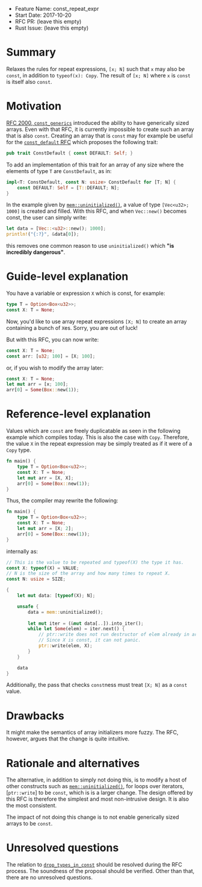 - Feature Name: const_repeat_expr
- Start Date: 2017-10-20
- RFC PR: (leave this empty)
- Rust Issue: (leave this empty)

# Summary
[summary]: #summary

Relaxes the rules for repeat expressions, `[x; N]` such that `x` may also be
`const`, in addition to `typeof(x): Copy`. The result of `[x; N]` where `x` is
`const` is itself also `const`.

# Motivation
[motivation]: #motivation

[RFC 2000, `const_generics`]: https://github.com/rust-lang/rfcs/blob/master/text/2000-const-generics.md
[`const_default` RFC]: https://github.com/Centril/rfcs/blob/rfc/const-default/text/0000-const-default.md

[RFC 2000, `const_generics`] introduced the ability to have generically sized
arrays. Even with that RFC, it is currently impossible to create such an array
that is also `const`. Creating an array that is `const` may for example be
useful for the [`const_default` RFC] which proposes the following trait:

```rust
pub trait ConstDefault { const DEFAULT: Self; }
```

To add an implementation of this trait for an array of any size where the
elements of type `T` are `ConstDefault`, as in:

```rust
impl<T: ConstDefault, const N: usize> ConstDefault for [T; N] {
    const DEFAULT: Self = [T::DEFAULT; N];
}
```

[`mem::uninitialized()`]: https://doc.rust-lang.org/nightly/std/mem/fn.uninitialized.html

In the example given by [`mem::uninitialized()`], a value of type
`[Vec<u32>; 1000]` is created and filled. With this RFC, and when `Vec::new()`
becomes const, the user can simply write:

```rust
let data = [Vec::<u32>::new(); 1000];
println!("{:?}", &data[0]);
```

this removes one common reason to use `uninitialized()` which **"is incredibly
dangerous"**.

# Guide-level explanation
[guide-level-explanation]: #guide-level-explanation

You have a variable or expression `X` which is const, for example:

```rust
type T = Option<Box<u32>>;
const X: T = None;
```

Now, you'd like to use array repeat expressions `[X; N]` to create an array
containing a bunch of `X`es. Sorry, you are out of luck!

But with this RFC, you can now write:

```rust
const X: T = None;
const arr: [u32; 100] = [X; 100];
```

or, if you wish to modify the array later:

```rust
const X: T = None;
let mut arr = [x; 100];
arr[0] = Some(Box::new(1));
```

# Reference-level explanation
[reference-level-explanation]: #reference-level-explanation

Values which are `const` are freely duplicatable as seen in the following
example which compiles today. This is also the case with `Copy`. Therefore, the
value `X` in the repeat expression may be simply treated as if it were of a
`Copy` type.

```rust
fn main() {
    type T = Option<Box<u32>>;
    const X: T = None;
    let mut arr = [X, X];
    arr[0] = Some(Box::new(1));
}
```

Thus, the compiler may rewrite the following:

```rust
fn main() {
    type T = Option<Box<u32>>;
    const X: T = None;
    let mut arr = [X; 2];
    arr[0] = Some(Box::new(1));
}
```

internally as:

```rust
// This is the value to be repeated and typeof(X) the type it has.
const X: typeof(X) = VALUE;
// N is the size of the array and how many times to repeat X.
const N: usize = SIZE;

{
    let mut data: [typeof(X); N];

    unsafe {
        data = mem::uninitialized();
    
        let mut iter = (&mut data[..]).into_iter();
        while let Some(elem) = iter.next() {
            // ptr::write does not run destructor of elem already in array.
            // Since X is const, it can not panic.
            ptr::write(elem, X);
        }
    }

    data
}
```

Additionally, the pass that checks `const`ness must treat `[X; N]` as a `const`
value.

# Drawbacks
[drawbacks]: #drawbacks

It might make the semantics of array initializers more fuzzy. The RFC, however,
argues that the change is quite intuitive.

# Rationale and alternatives
[alternatives]: #alternatives

[`ptr::write(..)`]: https://doc.rust-lang.org/nightly/std/ptr/fn.write.html

The alternative, in addition to simply not doing this, is to modify a host of
other constructs such as [`mem::uninitialized()`], for loops over iterators,
[`ptr::write`] to be `const`, which is is a larger change. The design offered by
this RFC is therefore the simplest and most non-intrusive design. It is also
the most consistent.

The impact of not doing this change is to not enable generically sized arrays to
be `const`.

# Unresolved questions
[unresolved]: #unresolved-questions

[`drop_types_in_const`]: https://github.com/rust-lang/rfcs/blob/master/text/1440-drop-types-in-const.md

The relation to [`drop_types_in_const`] should be resolved during the RFC process.
The soundness of the proposal should be verified.
Other than that, there are no unresolved questions.